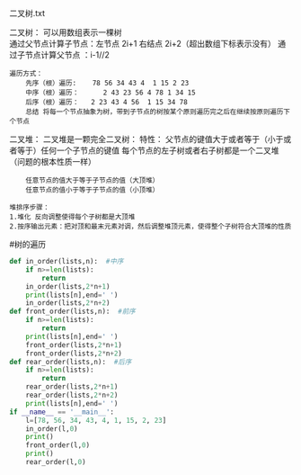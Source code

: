 二叉树.txt

二叉树：
	可以用数组表示一棵树  
	通过父节点计算子节点：左节点 2i+1 右结点 2i+2（超出数组下标表示没有）
	通过子节点计算父节点 ：i-1//2

	遍历方式：
		先序（根）遍历:    78 56 34 43 4  1 15 2 23
		中序（根）遍历：	  2 43 23 56 4 78 1 34 15 
		后序（根）遍历：   2 23 43 4 56  1 15 34 78
		总结 将每一个节点抽象为树，带到子节点的树按某个原则遍历完之后在继续按原则遍历下个节点

二叉堆：
	二叉堆是一颗完全二叉树：
	特性：
		父节点的键值大于或者等于（小于或者等于）任何一个子节点的键值
		每个节点的左子树或者右子树都是一个二叉堆（问题的根本性质一样）	

		任意节点的值大于等于子节点的值（大顶堆）
		任意节点的值小于等于子节点的值（小顶堆）

	堆排序步骤：
	1.堆化 反向调整使得每个子树都是大顶堆
	2.按序输出元素：把对顶和最末元素对调，然后调整堆顶元素，使得整个子树符合大顶堆的性质
	
#树的遍历
```python
def in_order(lists,n):  #中序
    if n>=len(lists):
        return
    in_order(lists,2*n+1)
    print(lists[n],end=' ')
    in_order(lists,2*n+2)
def front_order(lists,n):  #前序
    if n>=len(lists):
        return
    print(lists[n],end=' ')
    front_order(lists,2*n+1)
    front_order(lists,2*n+2)
def rear_order(lists,n):  #后序
    if n>=len(lists):
        return
    rear_order(lists,2*n+1)
    rear_order(lists,2*n+2)
    print(lists[n],end=' ')
if __name__ == '__main__':
    l=[78, 56, 34, 43, 4, 1, 15, 2, 23]
    in_order(l,0)
    print()
    front_order(l,0)
    print()
    rear_order(l,0)
```